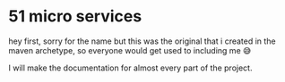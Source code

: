 # 51 micro services
hey first, sorry for the name but this was the original that i created in the maven archetype, so everyone would get used to including me :sweat_smile:	

I will make the documentation for almost every part of the project.